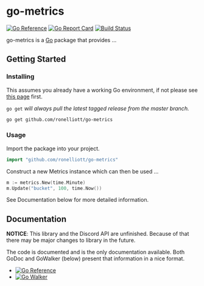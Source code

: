 # go-metrics

[![Go Reference](https://pkg.go.dev/badge/github.com/ronelliott/go-metrics.svg)](https://pkg.go.dev/github.com/ronelliott/go-metrics) [![Go Report Card](https://goreportcard.com/badge/github.com/ronelliott/go-metrics)](https://goreportcard.com/report/github.com/ronelliott/go-metrics) [![Build Status](https://travis-ci.com/ronelliott/go-metrics.svg?branch=master)](https://travis-ci.com/ronelliott/go-metrics)

go-metrics is a [Go](https://golang.org/) package that provides ...

## Getting Started

### Installing

This assumes you already have a working Go environment, if not please see
[this page](https://golang.org/doc/install) first.

`go get` *will always pull the latest tagged release from the master branch.*

```sh
go get github.com/ronelliott/go-metrics
```

### Usage

Import the package into your project.

```go
import "github.com/ronelliott/go-metrics"
```

Construct a new Metrics instance which can then be used ...

```go
m := metrics.New(time.Minute)
m.Update("bucket", 100, time.Now())
```

See Documentation below for more detailed information.


## Documentation

**NOTICE**: This library and the Discord API are unfinished.
Because of that there may be major changes to library in the future.

The code is documented and is the only documentation available. Both GoDoc and
GoWalker (below) present that information in a nice format.

- [![Go Reference](https://pkg.go.dev/badge/github.com/ronelliott/go-metrics.svg)](https://pkg.go.dev/github.com/ronelliott/go-metrics)
- [![Go Walker](https://gowalker.org/api/v1/badge)](https://gowalker.org/github.com/ronelliott/go-metrics)
